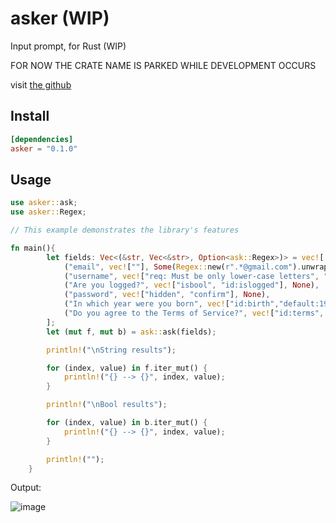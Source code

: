 # asker (WIP)	
Input prompt, for Rust (WIP)

FOR NOW THE CRATE NAME IS PARKED WHILE DEVELOPMENT OCCURS

visit [the github](https://github.com/Octalbyte/asker)

## Install
```toml
[dependencies]
asker = "0.1.0"
```

## Usage 
```rust
use asker::ask;
use asker::Regex;

// This example demonstrates the library's features

fn main(){
        let fields: Vec<(&str, Vec<&str>, Option<ask::Regex>)> = vec![
            ("email", vec![""], Some(Regex::new(r".*@gmail.com").unwrap())),
            ("username", vec!["req: Must be only lower-case letters", "default:uglyoctopus"], Some(Regex::new(r"\p{Ll}").unwrap())),
            ("Are you logged?", vec!["isbool", "id:islogged"], None),
            ("password", vec!["hidden", "confirm"], None),
            ("In which year were you born", vec!["id:birth","default:1999"], Some(Regex::new(r"\p{Nd}").unwrap())),
            ("Do you agree to the Terms of Service?", vec!["id:terms", "isbool", "default:true"], None),
        ];
        let (mut f, mut b) = ask::ask(fields);

        println!("\nString results");

        for (index, value) in f.iter_mut() {
            println!("{} --> {}", index, value);
        }

        println!("\nBool results");

        for (index, value) in b.iter_mut() {
            println!("{} --> {}", index, value);
        }

        println!("");
    }

```

Output:

![image](https://user-images.githubusercontent.com/66487668/156159807-1855ab60-b51c-40e1-a457-bfda74267611.png)
